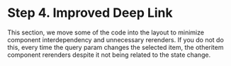 # Step 4. Improved Deep Link

This section, we move some of the code into the layout to minimize component interdependency and unnecessary rerenders. If you do not do this, every time the query param changes the selected item, the otheritem component rerenders despite it not being related to the state change.

